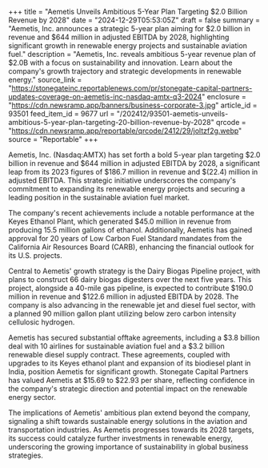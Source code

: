 +++
title = "Aemetis Unveils Ambitious 5-Year Plan Targeting $2.0 Billion Revenue by 2028"
date = "2024-12-29T05:53:05Z"
draft = false
summary = "Aemetis, Inc. announces a strategic 5-year plan aiming for $2.0 billion in revenue and $644 million in adjusted EBITDA by 2028, highlighting significant growth in renewable energy projects and sustainable aviation fuel."
description = "Aemetis, Inc. reveals ambitious 5-year revenue plan of $2.0B with a focus on sustainability and innovation. Learn about the company's growth trajectory and strategic developments in renewable energy."
source_link = "https://stonegateinc.reportablenews.com/pr/stonegate-capital-partners-updates-coverage-on-aemetis-inc-nasdaq-amtx-q3-2024"
enclosure = "https://cdn.newsramp.app/banners/business-corporate-3.jpg"
article_id = 93501
feed_item_id = 9677
url = "/202412/93501-aemetis-unveils-ambitious-5-year-plan-targeting-20-billion-revenue-by-2028"
qrcode = "https://cdn.newsramp.app/reportable/qrcode/2412/29/joltzf2g.webp"
source = "Reportable"
+++

<p>Aemetis, Inc. (Nasdaq:AMTX) has set forth a bold 5-year plan targeting $2.0 billion in revenue and $644 million in adjusted EBITDA by 2028, a significant leap from its 2023 figures of $186.7 million in revenue and $(22.4) million in adjusted EBITDA. This strategic initiative underscores the company's commitment to expanding its renewable energy projects and securing a leading position in the sustainable aviation fuel market.</p><p>The company's recent achievements include a notable performance at the Keyes Ethanol Plant, which generated $45.0 million in revenue from producing 15.5 million gallons of ethanol. Additionally, Aemetis has gained approval for 20 years of Low Carbon Fuel Standard mandates from the California Air Resources Board (CARB), enhancing the financial outlook for its U.S. projects.</p><p>Central to Aemetis' growth strategy is the Dairy Biogas Pipeline project, with plans to construct 66 dairy biogas digesters over the next five years. This project, alongside a 40-mile gas pipeline, is expected to contribute $190.0 million in revenue and $122.6 million in adjusted EBITDA by 2028. The company is also advancing in the renewable jet and diesel fuel sector, with a planned 90 million gallon plant utilizing below zero carbon intensity cellulosic hydrogen.</p><p>Aemetis has secured substantial offtake agreements, including a $3.8 billion deal with 10 airlines for sustainable aviation fuel and a $3.2 billion renewable diesel supply contract. These agreements, coupled with upgrades to its Keyes ethanol plant and expansion of its biodiesel plant in India, position Aemetis for significant growth. Stonegate Capital Partners has valued Aemetis at $15.69 to $22.93 per share, reflecting confidence in the company's strategic direction and potential impact on the renewable energy sector.</p><p>The implications of Aemetis' ambitious plan extend beyond the company, signaling a shift towards sustainable energy solutions in the aviation and transportation industries. As Aemetis progresses towards its 2028 targets, its success could catalyze further investments in renewable energy, underscoring the growing importance of sustainability in global business strategies.</p>